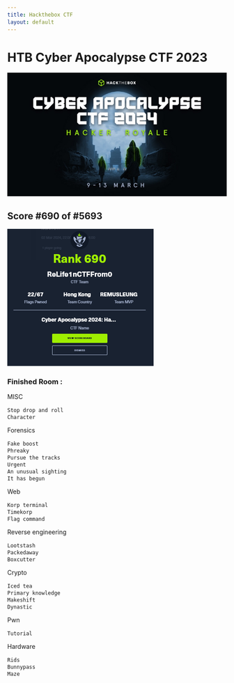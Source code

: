 ```yaml
---
title: Hackthebox CTF
layout: default
---
```


# HTB Cyber Apocalypse CTF 2023

![](img/DREwio2TXADvSLScO07rux2olm6vjUoEXQPPAKBC.jpg)

## Score #690 of #5693

![](img/19735b386a5144a7.png)

### Finished Room :

MISC

    Stop drop and roll
    Character

Forensics

    Fake boost
    Phreaky
    Pursue the tracks
    Urgent
    An unusual sighting
    It has begun

Web

    Korp terminal
    Timekorp
    Flag command

Reverse engineering

    Lootstash
    Packedaway
    Boxcutter

Crypto

    Iced tea
    Primary knowledge
    Makeshift
    Dynastic

Pwn

    Tutorial

Hardware

    Rids
    Bunnypass
    Maze
